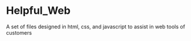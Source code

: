 # Helpful_Web
A set of files designed in html, css, and javascript to assist in web tools of customers
